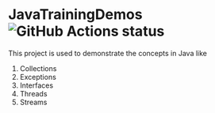 # JavaTrainingDemos ![GitHub Actions status](https://github.com/eldhoseak/JavaTrainingDemos/workflows/BUILD/badge.svg)

This project is used to demonstrate the concepts in Java like
1. Collections
2. Exceptions
3. Interfaces
4. Threads
5. Streams
